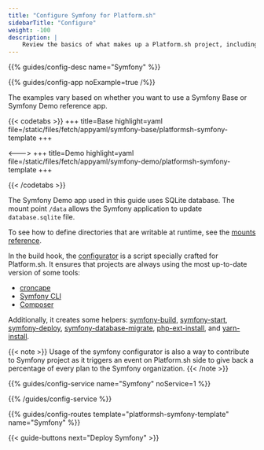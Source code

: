 ```yaml
---
title: "Configure Symfony for Platform.sh"
sidebarTitle: "Configure"
weight: -100
description: |
    Review the basics of what makes up a Platform.sh project, including its three principle configuration files and how to define them for Symfony.
---
```


{{% guides/config-desc name="Symfony" %}}

{{% guides/config-app noExample=true /%}}

The examples vary based on whether you want to use a Symfony Base or Symfony Demo reference app.

{{< codetabs >}}
+++
title=Base
highlight=yaml
file=/static/files/fetch/appyaml/symfony-base/platformsh-symfony-template
+++

<--->
+++
title=Demo
highlight=yaml
file=/static/files/fetch/appyaml/symfony-demo/platformsh-symfony-template
+++

{{< /codetabs >}}

The Symfony Demo app used in this guide uses SQLite database. The mount point `/data` allows the Symfony application to update `database.sqlite` file.

To see how to define directories that are writable at runtime, see the [mounts reference](../../../create-apps/app-reference#mounts).


In the build hook, the [configurator](https://symfony.com/doc/current/cloud/config.html#configurator) is a script specially crafted for Platform.sh. It ensures that projects are always using the most up-to-date version of some tools:

- [croncape](https://github.com/symfonycorp/croncape)
- [Symfony CLI](https://symfony.com/download)
- [Composer](https://getcomposer.org/download/)

Additionally, it creates some helpers: [symfony-build](https://symfony.com/doc/current/cloud/config.html#symfony-build), [symfony-start](https://symfony.com/doc/current/cloud/config.html#symfony-start), [symfony-deploy](https://symfony.com/doc/current/cloud/config.html#symfony-deploy), [symfony-database-migrate](https://symfony.com/doc/current/cloud/config.html#symfony-database-migrate), [php-ext-install](https://symfony.com/doc/current/cloud/config.html#php-ext-install), and [yarn-install](https://symfony.com/doc/current/cloud/config.html#yarn-install).

{{< note >}}
Usage of the symfony configurator is also a way to contribute to Symfony project as it triggers an event on Platform.sh side to give back a percentage of every plan to the Symfony organization.
{{< /note >}}

{{% guides/config-service name="Symfony" noService=1 %}}

{{% /guides/config-service %}}

{{% guides/config-routes template="platformsh-symfony-template" name="Symfony" %}}

{{< guide-buttons next="Deploy Symfony" >}}
